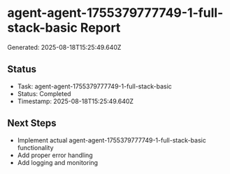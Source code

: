 # agent-agent-1755379777749-1-full-stack-basic Report

Generated: 2025-08-18T15:25:49.640Z

## Status
- Task: agent-agent-1755379777749-1-full-stack-basic
- Status: Completed
- Timestamp: 2025-08-18T15:25:49.640Z

## Next Steps
- Implement actual agent-agent-1755379777749-1-full-stack-basic functionality
- Add proper error handling
- Add logging and monitoring
